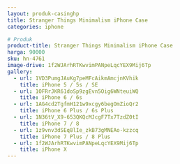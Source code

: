```yaml
---
layout: produk-casinghp
title: Stranger Things Minimalism iPhone Case
categories: iphone

# Produk
product-title: Stranger Things Minimalism iPhone Case
harga: 90000
sku: hn-4761
image-drive: 1f2WJArhRTKwvimPANpeLqcYEX9Mij6Tp
gallery:
  - url: 1VD3PumgJAuKg7peMFcAikmAmcjnKVhik
    title: iPhone 5 / 5s / SE
  - url: 1OFRrJKR61doSp9zgEvn5Oig6WNteuiWQ
    title: iPhone 6 / 6s
  - url: 1AG4cd2TgfmH121w9xcgy6begOmZioQr2
    title: iPhone 6 Plus / 6s Plus
  - url: 1N36tV_X9-653QKQcMJcgF7Tx7TzdZ0tI
    title: iPhone 7 / 8
  - url: 1z9vnv3dSEq8lIe_zkB73gMNEAo-kzzcq
    title: iPhone 7 Plus / 8 Plus
  - url: 1f2WJArhRTKwvimPANpeLqcYEX9Mij6Tp
    title: iPhone X
---
```

